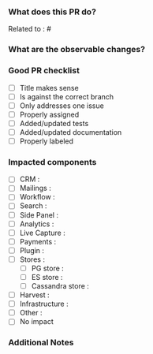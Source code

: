 ### What does this PR do?

<!-- A brief description of the context of this pull request and its purpose. -->

Related to : #<!-- enter issue number here -->

### What are the observable changes?
<!-- This question could be adequate with multiple use cases, for example: -->

<!-- Frontend: explain the feature created / updated, give instructions telling how to see the change in staging -->
<!-- Performance: what metric should be impacted, link to the right graphana dashboard for exemple -->
<!-- Bug: a given issue trail on sentry should stop happening -->
<!-- Feature: Implements X thrift service / Z HTTP REST API added, provide instructions on how leverage your feature from staging or your workstation -->

### Good PR checklist

- [ ] Title makes sense
- [ ] Is against the correct branch
- [ ] Only addresses one issue
- [ ] Properly assigned
- [ ] Added/updated tests
- [ ] Added/updated documentation
- [ ] Properly labeled

### Impacted components

<!-- List here all the different Upfluence components that could be impacted by your changes -->
<!-- Please be as precise as possible specifying after the major component which part of it will be impacted -->
<!-- For example:  -->
<!-- - [x] Side Panel : Brand Mentions -->

<!-- You must tick at least one component -->

- [ ] CRM :
- [ ] Mailings :
- [ ] Workflow :
- [ ] Search :
- [ ] Side Panel :
- [ ] Analytics :
- [ ] Live Capture :
- [ ] Payments :
- [ ] Plugin :
- [ ] Stores :
  - [ ] PG store : <!-- Inbox, Analytics, Influencer ... -->
  - [ ] ES store : <!-- Inbox, Analytics, Influencer ... -->
  - [ ] Cassandra store : <!-- Activity, Graph-server ... -->
- [ ] Harvest : <!-- Scrappers -->
- [ ] Infrastructure : <!-- UDS, Vulcan ... -->
- [ ] Other : <!-- Your changes concern something more particular -->
- [ ] No impact <!-- Documentation for example -->

### Additional Notes

<!--
    You can add anything you want here, an explanation on the way you built your implementation,
    precisions on the origin of the bug, gotchas you need to mention.
 -->
